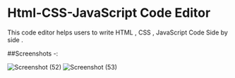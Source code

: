 # Html-CSS-JavaScript Code Editor

This code editor helps users to write HTML , CSS , JavaScript Code Side by side . 
 
 ##Screenshots -:

![Screenshot (52)](https://user-images.githubusercontent.com/67213393/116122214-1a0e6180-a6df-11eb-9acf-9212a1ff2d6c.png)
![Screenshot (53)](https://user-images.githubusercontent.com/67213393/116122305-37dbc680-a6df-11eb-90a7-be96d2a6f0f3.png)

